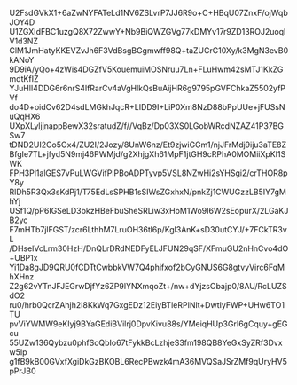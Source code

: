 U2FsdGVkX1+6aZwNYFATeLd1NV6ZSLvrP7JJ6R9o+C+HBqU07ZnxF/ojWqbJOY4D
U1ZGXIdFBC1uzgQ8X72ZwwY+Nb9BiQWZGVg77kDMYv17r9ZD13ROJ2uoqlV1d3NZ
ClM1JmHatyKKEVZvJh6F3VdBsgBGgmwff98Q+taZUCrC10Xy/k3MgN3evB0kANoY
9D9iA/yQo+4zWis4DGZfV5KouemuiMOSNruu7Ln+FLuHwm42sMTJ1KkZGmdtKfIZ
YJuHlI4DDG6r6nrS4lfRarCv4aVgHlkQsBuAijHR6g9795pGVFChkaZ5502yfPVf
do4D+oidCv62D4sdLMGkhJqcR+LIDD9I+LiP0Xm8NzD88bPpUUe+jFUSsNuQqHX6
UXpXLyljjnappBewX32sratudZ/f//VqBz/Dp03XS0LGobWRcdNZAZ41P37BGSw7
tDND2UI2Co5Ox4/ZU2I/2Jozy/8UnW6nz/Et9zjwiGGm1/njJFrMdj9iju3aTE8Z
BfgIe7TL+jfyd5N9mj46PWMjd/g2XhjgXh61MpF1jtGH9cRPhA0MOMiiXpKI1SWK
FPH3Pl1alGES7vPuLWGVifPlPBoADPTyvp5VSL8NZwHi2sYHSgi2/crTHOR8pY8y
RlDh5R3Qx3sKdPj1/T75EdLsSPHB1sSIWsZGxhxN/pnkZj1CWUGzzLB5IY7gMhYj
USf1Q/pP6IGSeLD3bkzHBeFbuSheSRLiw3xHoM1Wo9I6W2sEopurX/2LGaKJB2yc
F7mHTb7jlFGST/zcr6LthhM7LruOH36tl6p/Kgl3AnK+sD30utCYJ/+7FCkTR3vL
/DHselVcLrm30HzH/DnQLrDRdNEDFyELJFUN29qSF/XFmuGU2nHnCvo4dO+UBP1x
Yi1Da8gJD9QRU0fCDTtCwbbkVW7Q4phifxof2bCyGNUS6G8gtvyVirc6FqMhXHnz
Z2g62vYTnJFJEGrwDjfYz6ZP9lYNXmqoZt+/nw+dYjzsObajp0/8AU/RcLUZSdO2
ru0/hrb0QcrZAhjh2I8KkWq7GxgEDz12EiyBTleRPINlt+DwtIyFWP+UHw6TO1TU
pvViYWMW9eKIyj9BYaGEdiBVilrj0DpvKivu88s/YMeiqHUp3GrI6gCquy+gEGcu
55UZw136Qybzu0phfSoQbIo67tFykkBcLzhjeS3fm198QB8YeGxSyZRf3Dvxw5Ip
g1fB9kB00GVxfXgiDkGzBKOBL6RecPBwzk4mA36MVQSaJSrZMf9qUryHV5pPrJB0
